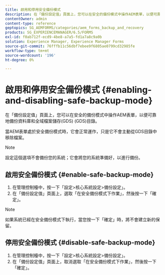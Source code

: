 ```yaml
---
title: 啟用和停用安全備份模式
description: 在「備份設定值」頁面上，您可以在安全的備份模式中操作AEM表單，以便可靠地備份資料庫和全域檔案儲存(GDS) (GDS)目錄。 瞭解如何啟用和停用安全備份模式。
contentOwner: admin
content-type: reference
geptopics: SG_AEMFORMS/categories/aem_forms_backup_and_recovery
products: SG_EXPERIENCEMANAGER/6.5/FORMS
exl-id: f0ab712f-ecd9-4be8-a7a5-fd1a7a8c9a0b
solution: Experience Manager, Experience Manager Forms
source-git-commit: 76fffb11c56dbf7ebee9f6805ae0799cd32985fe
workflow-type: tm+mt
source-wordcount: '196'
ht-degree: 0%

---
```


# 啟用和停用安全備份模式 {#enabling-and-disabling-safe-backup-mode}

在「備份設定值」頁面上，您可以在安全的備份模式中操作AEM表單，以便可靠地備份資料庫和全域檔案儲存(GDS) (GDS)目錄。

當AEM表單處於安全備份模式時，它會正常運作，只是它不會主動從GDS目錄中移除檔案。

>[!NOTE]
>
>設定這個選項不會備份您的系統；它會將您的系統準備好，以進行備份。

## 啟用安全備份模式 {#enable-safe-backup-mode}

1. 在管理控制檯中，按一下「設定>核心系統設定>備份設定」。
1. 在「備份設定值」頁面上，選取「在安全備份模式下作業」，然後按一下「確定」。

>[!NOTE]
>
>如果系統已經在安全備份模式下執行，當您按一下「確定」時，將不會建立新的保留。

## 停用安全備份模式 {#disable-safe-backup-mode}

1. 在管理控制檯中，按一下「設定>核心系統設定>備份設定」。
1. 在「備份設定值」頁面上，取消選取「在安全備份模式下作業」，然後按一下「確定」。
